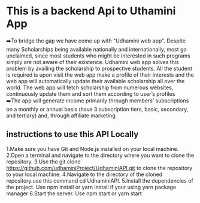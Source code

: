 # This is a backend Api to Uthamini App
➡️To bridge the gap we have come up with "Udhamini web app". 
Despite many Scholarships being available nationally and internationally, most go unclaimed, since most students who might be interested in such programs simply are not aware of their existence.
Udhamini web app solves this problem by availing the scholarship to prospective students. All the student is required is upon visit the web app make a profile of their interests and the web app will automatically update their available scholarship all over the world.
The web app will fetch scholarship from numerous websites, continuously update them and sort them according to user’s profiles <br/>
➡️The app will generate income primarily through members’ subscriptions on a monthly or annual basis (have 3 subscription tiers, basic, secondary, and tertiary) and, through affiliate marketing.
## instructions to use this API Locally
  1.Make sure you have Git and Node.js installed on your local machine.
  2.Open a terminal and navigate to the directory where you want to clone the repository.
  3.Use the git clone https://github.com/udhaminiProject/UdhaminiAPI.git to clone the repository to your local machine. 
  4.Navigate to the directory of the cloned repository.use this command cd UdhaminiAPI.
  5.Install the dependencies of the project. Use npm install or yarn install if your using yarn package manager
  6.Start the server. Use npm start or yarn start


